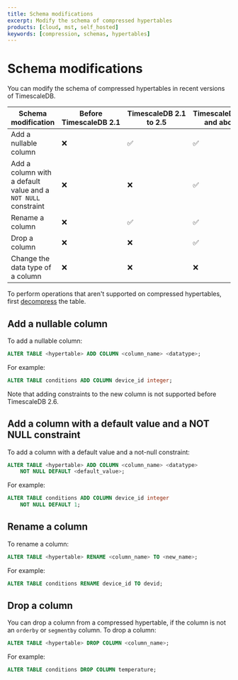 ```yaml
---
title: Schema modifications
excerpt: Modify the schema of compressed hypertables
products: [cloud, mst, self_hosted]
keywords: [compression, schemas, hypertables]
---
```


# Schema modifications

You can modify the schema of compressed hypertables in recent versions of
TimescaleDB.

|Schema modification|Before TimescaleDB&nbsp;2.1|TimescaleDB&nbsp;2.1 to 2.5|TimescaleDB&nbsp;2.6 and above|
|-|-|-|-|
|Add a nullable column|❌|✅|✅|
|Add a column with a default value and a `NOT NULL` constraint|❌|❌|✅|
|Rename a column|❌|✅|✅|
|Drop a column|❌|❌|✅|
|Change the data type of a column|❌|❌|❌|

To perform operations that aren't supported on compressed hypertables, first
[decompress][decompression] the table.

## Add a nullable column

To add a nullable column:

```sql
ALTER TABLE <hypertable> ADD COLUMN <column_name> <datatype>;
```

For example:

```sql
ALTER TABLE conditions ADD COLUMN device_id integer;
```

Note that adding constraints to the new column is not supported before
TimescaleDB 2.6.

## Add a column with a default value and a NOT NULL constraint

To add a column with a default value and a not-null constraint:

```sql
ALTER TABLE <hypertable> ADD COLUMN <column_name> <datatype>
    NOT NULL DEFAULT <default_value>;
```

For example:

```sql
ALTER TABLE conditions ADD COLUMN device_id integer
    NOT NULL DEFAULT 1;
```

## Rename a column

To rename a column:

```sql
ALTER TABLE <hypertable> RENAME <column_name> TO <new_name>;
```

For example:

```sql
ALTER TABLE conditions RENAME device_id TO devid;
```

## Drop a column

You can drop a column from a compressed hypertable, if the column is not an
`orderby` or `segmentby` column. To drop a column:

```sql
ALTER TABLE <hypertable> DROP COLUMN <column_name>;
```

For example:

```sql
ALTER TABLE conditions DROP COLUMN temperature;
```

[decompression]: /timescaledb/:currentVersion:/how-to-guides/compression/decompress-chunks/

